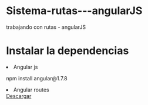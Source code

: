# Sistema-rutas---angularJS
trabajando con rutas - angularJS

<h1>Instalar la dependencias</h1>
 
<li>Angular js</li>
<p>npm install angular@1.7.8</p>


<li>Angular routes</li>
<a href="https://code.angularjs.org/1.7.8/angular-route.min.js">Descargar</a>